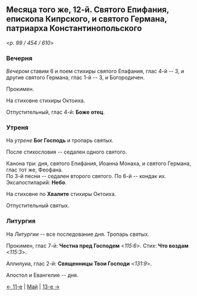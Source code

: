 
## Месяца того же, 12-й. Святого Епифания, епископа Кипрского, и святого Германа, патриарха Константинопольского

<*p. 99 / 454 / 610*>

### Вечерня

*Вечером* ставим 6 и поем стихиры святого Епафания, глас 4-й -- 3, 
и другие святого Германа, глас 1-й -- 3, 
и Богородичен.  

Прокимен. 

На стиховне стихиры Октоиха.  

Отпустительный, глас 4-й: **Боже отец**. 

### Утреня

На *утрене* **Бог Господь** и тропарь святых.  

После стихословия -- седален одного святого.  

Канона три: дня, святого Епифания, Иоанна Монаха, и святого Германа, глас тот же, Феофана.  
По 3-й песни -- седален второго святого.
По 6-й -- кондак их. 
Эксапостиларий: **Небо**. 

На стиховне по **Хвалите** стихиры Октоиха. 

Отпустительный святых.  

### Литургия

На *Литургии* -- все последование дня. 
Тропарь святых.  

Прокимен, глас 7-й: **Честна пред Господем** <*115:6*>. 
Стих: **Что воздам** <*115:3*>.
 
Аллилуиа, глас 2-й: **Священницы Твои Господи** <*131:9*>. 

Апостол и Евангелие -- дня.   

[← 11-е](05_11_EUR.ru.md) | [Май](README.md#12-й) | [13-е →](05_13_EUR.ru.md)
